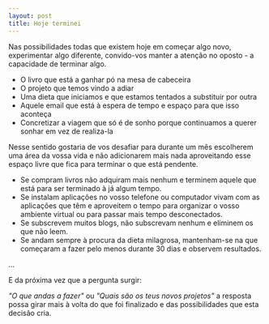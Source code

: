 ```yaml
---
layout: post
title: Hoje terminei
---
```

Nas possibilidades todas que existem hoje em começar algo novo, experimentar algo diferente, convido-vos manter a atenção no oposto - a capacidade de terminar algo. 

+ O livro que está a ganhar pó na mesa de cabeceira
+ O projeto que temos vindo a adiar
+ Uma dieta que iniciamos e que estamos tentados a substituir por outra 
+ Aquele email que está à espera de tempo e espaço para que isso aconteça 
+ Concretizar a viagem que só é de sonho porque continuamos a querer sonhar em vez de realiza-la

Nesse sentido gostaria de vos desafiar para durante um mês escolherem uma área da vossa vida e não adicionarem mais nada aproveitando esse espaço livre que fica para terminar o que está pendente. 

+ Se compram livros não adquiram mais nenhum e terminem aquele que está para ser terminado à já algum tempo. 
+ Se instalam aplicações no vosso telefone ou computador vivam com as aplicações que têm e aproveitem o tempo para organizar o vosso ambiente virtual ou para passar mais tempo desconectados.
+ Se subscrevem muitos blogs, não subscrevam nenhum e eliminem os que não leem.
+ Se andam sempre à procura da dieta milagrosa, mantenham-se na que começaram a fazer pelo menos durante 30 dias e observem resultados. 

...

E da próxima vez que a pergunta surgir:

*"O que andas a fazer"* ou *"Quais são os teus novos projetos"* a resposta possa girar mais à volta do que foi finalizado e das possibilidades que esta decisão cria. 	




